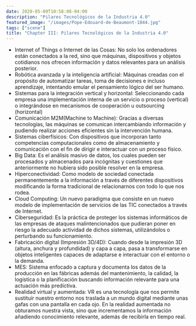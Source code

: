 ```yaml
---
date: 2020-05-09T10:58:08-04:00
description: "Pilares Tecnológicos de la Industria 4.0"
featured_image: "/images/Pope-Edouard-de-Beaumont-1844.jpg"
tags: ["scene"]
title: "Chapter III: Pilares Tecnológicos de la Industria 4.0"
---
```


- Internet of Things o Internet de las Cosas: No solo los ordenadores están conectados a la red, sino que máquinas, dispositivos y objetos cotidianos nos ofrecen información y datos relevantes para un análisis posterior.
- Robótica avanzada y la inteligencia artificial: Máquinas creadas con el propósito de automatizar tareas, toma de decisiones e incluso aprendizaje, intentando emular el pensamiento lógico del ser humano.
- Sistemas para la integración vertical y horizontal: Seleccionando cada empresa una implementación interna de un servicio o proceso (vertical) o integrándose en mecanismos de cooperación u outsourcing (horizontal)
- Comunicación  M2M(Machine to Machine):  Gracias a diversas tecnologías, las máquinas se comunican intercambiando información y pudiendo realizar acciones eficientes sin la intervención humana.
- Sistemas ciberfísicos: Con dispositivos que incorporan tanto competencias computacionales como de almacenamiento y comunicación con el fin de dirigir e interactuar con un proceso físico.
- Big Data: Es el análisis masivo de datos, los cuales pueden ser procesados y almacenados para incógnitas y cuestiones que anteriormente no hubiera sido posible resolver en la empresa.
- Hiperconectividad: Como modelo de sociedad conectada permanentemente a la información a través de diferentes dispositivos modificando la forma tradicional de relacionarnos con todo lo que nos rodea.
- Cloud Computing: Un nuevo paradigma que consiste en un nuevo modelo de implementación de servicios de las TIC conectados a través de Internet.
- Ciberseguridad: Es la práctica de proteger los sistemas informáticos de las empresas de ataques malintencionados que pudieran poner en riesgo la adecuado actividad de dichos sistemas, utilizándolos o perturbando su funcionamiento.
- Fabricación digital (Impresión 3D/4D): Cuando desde la impresión 3D (altura, anchura y profundidad) y capa a capa, pasa a transformarse en objetos inteligentes capaces de adaptarse e interactuar con el entorno o la demanda.
- MES: Sistema enfocado a captura y documenta los datos de la producción en las fábricas además del mantenimiento, la calidad, la logística o la planificación buscando información relevante para una actuación más predictiva.
- Realidad virtual y aumentada: VR es una tecnología que nos permite sustituir nuestro entorno nos traslada a un mundo digital mediante unas gafas con una pantalla en cada ojo. En la realidad aumentada no obturamos nuestra vista, sino que incrementamos la información añadiendo conocimiento relevante, además de recibirla en tiempo real.

